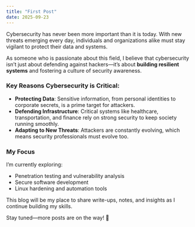 ```yaml
---
title: "First Post"
date: 2025-09-23
---
```


Cybersecurity has never been more important than it is today. With new threats emerging every day, individuals and organizations alike must stay vigilant to protect their data and systems.  

As someone who is passionate about this field, I believe that cybersecurity isn’t just about defending against hackers—it’s about **building resilient systems** and fostering a culture of security awareness.  

### Key Reasons Cybersecurity is Critical:
- **Protecting Data**: Sensitive information, from personal identities to corporate secrets, is a prime target for attackers.  
- **Defending Infrastructure**: Critical systems like healthcare, transportation, and finance rely on strong security to keep society running smoothly.  
- **Adapting to New Threats**: Attackers are constantly evolving, which means security professionals must evolve too.  

### My Focus
I’m currently exploring:
- Penetration testing and vulnerability analysis  
- Secure software development  
- Linux hardening and automation tools  

This blog will be my place to share write-ups, notes, and insights as I continue building my skills.  

Stay tuned—more posts are on the way! 🚀
